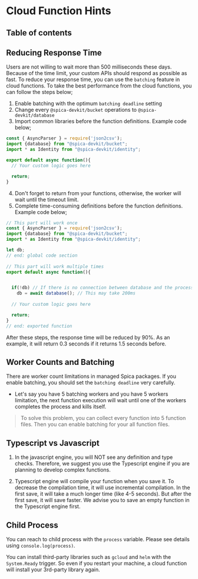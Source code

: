 # Cloud Function Hints

## Table of contents

## Reducing Response Time

Users are not willing to wait more than 500 milliseconds these days. Because of the time limit, your custom APIs should respond as possible as fast. To reduce your response time, you can use the `batching` feature in cloud functions. To take the best performance from the cloud functions, you can follow the steps below;

1. Enable batching with the optimum `batching deadline` setting
2. Change every `@spica-devkit/bucket` operations to `@spica-devkit/database`
3. Import common libraries before the function definitions. Example code below;

```typescript
const { AsyncParser } = require('json2csv');
import {database} from "@spica-devkit/bucket";
import * as Identity from "@spica-devkit/identity";

export default async function(){
  // Your custom logic goes here

  return;
}
```

4. Don't forget to return from your functions, otherwise, the worker will wait until the timeout limit.
5. Complete time-consuming definitions before the function definitions. Example code below;

```typescript
// This part will work once
const { AsyncParser } = require('json2csv');
import {database} from "@spica-devkit/bucket";
import * as Identity from "@spica-devkit/identity";

let db; 
// end: global code section
  
// This part will work multiple times
export default async function(){


  if(!db) // If there is no connection between database and the process
    db = await database(); // This may take 200ms
  
  // Your custom logic goes here

  return;
}
// end: exported function
```

After these steps, the response time will be reduced by 90%. As an example, it will return 0.3 seconds if it returns 1.5 seconds before.

## Worker Counts and Batching

There are worker count limitations in managed Spica packages. If you enable batching, you should set the `batching deadline` very carefully. 

* Let's say you have 5 batching workers and you have 5 workers limitation, the next function execution will wait until one of the workers completes the process and kills itself. 

> To solve this problem, you can collect every function into 5 function files. Then you can enable batching for your all function files.

## Typescript vs Javascript

1. In the javascript engine, you will NOT see any definition and type checks. Therefore, we suggest you use the Typescript engine if you are planning to develop complex functions.

2. Typescript engine will compile your function when you save it. To decrease the compilation time, it will use incremental compilation. In the first save, it will take a much longer time (like 4-5 seconds). But after the first save, it will save faster. We advise you to save an empty function in the Typescript engine first.

## Child Process

You can reach to child process with the `process` variable. Please see details using `console.log(process)`. 

You can install third-party libraries such as `gcloud` and `helm` with the `System.Ready` trigger. So even if you restart your machine, a cloud function will install your 3rd-party library again.
